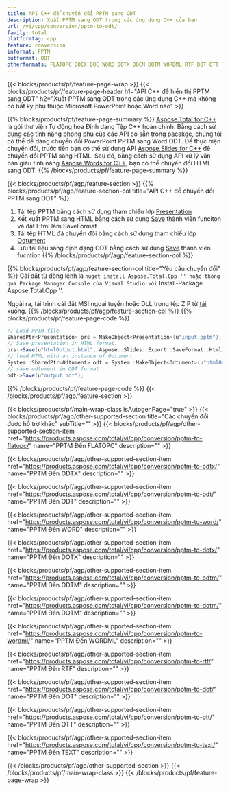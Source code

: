 ```yaml
---
title: API C++ để chuyển đổi PPTM sang ODT
description: Xuất PPTM sang ODT trong các ứng dụng C++ của bạn
url: /vi/cpp/conversion/pptm-to-odt/
family: total
platformtag: cpp
feature: conversion
informat: PPTM
outformat: ODT
otherformats: FLATOPC DOCX DOC WORD DOTX DOCM DOTM WORDML RTF DOT OTT TEXT
---
```

{{< blocks/products/pf/feature-page-wrap >}}
{{< blocks/products/pf/feature-page-header h1="API C++ để hiển thị PPTM sang ODT" h2="Xuất PPTM sang ODT trong các ứng dụng C++ mà không có bất kỳ phụ thuộc Microsoft PowerPoint hoặc Word nào" >}}

{{% blocks/products/pf/feature-page-summary %}}
[Aspose.Total for C++](https://products.aspose.com/total/cpp/) là gói thư viện Tự động hóa Định dạng Tệp C++ hoàn chỉnh. Bằng cách sử dụng các tính năng phong phú của các API có sẵn trong pacakge, chúng tôi có thể dễ dàng chuyển đổi PowerPoint PPTM sang Word ODT. Để thực hiện chuyển đổi, trước tiên bạn có thể sử dụng API [Aspose.Slides for C++](https://products.aspose.com/slides/cpp/) để chuyển đổi PPTM sang HTML. Sau đó, bằng cách sử dụng API xử lý văn bản giàu tính năng [Aspose.Words for C++](https://products.aspose.com/words/cpp/), bạn có thể chuyển đổi HTML sang ODT. 
{{% /blocks/products/pf/feature-page-summary  %}}

{{< blocks/products/pf/agp/feature-section >}}
{{% blocks/products/pf/agp/feature-section-col title="API C++ để chuyển đổi PPTM sang ODT" %}}
1. Tải tệp PPTM bằng cách sử dụng tham chiếu lớp [Presentation](https://reference.aspose.com/slides/cpp/class/aspose.slides.presentation)
2. Kết xuất PPTM sang HTML bằng cách sử dụng [Save](https://reference.aspose.com/slides/cpp/class/aspose.slides.presentation#afcd59ec697bf05c10f78c3869de2ec9e) thành viên funciton và đặt Html làm SaveFormat
3. Tải tệp HTML đã chuyển đổi bằng cách sử dụng tham chiếu lớp [Odtument](https://reference.aspose.com/words/cpp/class/aspose.words.odtument)
4. Lưu tài liệu sang định dạng ODT bằng cách sử dụng [Save](https://reference.aspose.com/words/cpp/class/aspose.words.odtument#save_string) thành viên fucntion
{{% /blocks/products/pf/agp/feature-section-col %}}

{{% blocks/products/pf/agp/feature-section-col title="Yêu cầu chuyển đổi" %}}
Cài đặt từ dòng lệnh là `` nuget install Aspose.Total.Cpp '' hoặc thông qua Package Manager Console của Visual Studio với `` Install-Package Aspose.Total.Cpp ''.

Ngoài ra, tải trình cài đặt MSI ngoại tuyến hoặc DLL trong tệp ZIP từ [tải xuống](https://downloads.aspose.com/total/cpp).
{{% /blocks/products/pf/agp/feature-section-col %}}
{{% blocks/products/pf/feature-page-code %}}
```cs
// Load PPTM file
SharedPtr<Presentation> prs = MakeObject<Presentation>(u"input.pptm");
// Save presentation in HTML format.
prs->Save(u"htmlOutput.html", Aspose::Slides::Export::SaveFormat::Html);
// load HTML with an instance of Odtument
System::SharedPtr<Odtument> odt = System::MakeObject<Odtument>(u"htmlOutput.html");
// save odtument in ODT format
odt->Save(u"output.odt"); 
```

{{% /blocks/products/pf/feature-page-code %}}
{{< /blocks/products/pf/agp/feature-section >}}

{{< blocks/products/pf/main-wrap-class isAutogenPage="true" >}}
{{< blocks/products/pf/agp/other-supported-section title="Các chuyển đổi được hỗ trợ khác" subTitle="" >}}
{{< blocks/products/pf/agp/other-supported-section-item href="https://products.aspose.com/total/vi/cpp/conversion/pptm-to-flatopc/" name="PPTM Đến FLATOPC" description="" >}}

{{< blocks/products/pf/agp/other-supported-section-item href="https://products.aspose.com/total/vi/cpp/conversion/pptm-to-odtx/" name="PPTM Đến ODTX" description="" >}}

{{< blocks/products/pf/agp/other-supported-section-item href="https://products.aspose.com/total/vi/cpp/conversion/pptm-to-odt/" name="PPTM Đến ODT" description="" >}}

{{< blocks/products/pf/agp/other-supported-section-item href="https://products.aspose.com/total/vi/cpp/conversion/pptm-to-word/" name="PPTM Đến WORD" description="" >}}

{{< blocks/products/pf/agp/other-supported-section-item href="https://products.aspose.com/total/vi/cpp/conversion/pptm-to-dotx/" name="PPTM Đến DOTX" description="" >}}

{{< blocks/products/pf/agp/other-supported-section-item href="https://products.aspose.com/total/vi/cpp/conversion/pptm-to-odtm/" name="PPTM Đến ODTM" description="" >}}

{{< blocks/products/pf/agp/other-supported-section-item href="https://products.aspose.com/total/vi/cpp/conversion/pptm-to-dotm/" name="PPTM Đến DOTM" description="" >}}

{{< blocks/products/pf/agp/other-supported-section-item href="https://products.aspose.com/total/vi/cpp/conversion/pptm-to-wordml/" name="PPTM Đến WORDML" description="" >}}

{{< blocks/products/pf/agp/other-supported-section-item href="https://products.aspose.com/total/vi/cpp/conversion/pptm-to-rtf/" name="PPTM Đến RTF" description="" >}}

{{< blocks/products/pf/agp/other-supported-section-item href="https://products.aspose.com/total/vi/cpp/conversion/pptm-to-dot/" name="PPTM Đến DOT" description="" >}}

{{< blocks/products/pf/agp/other-supported-section-item href="https://products.aspose.com/total/vi/cpp/conversion/pptm-to-ott/" name="PPTM Đến OTT" description="" >}}

{{< blocks/products/pf/agp/other-supported-section-item href="https://products.aspose.com/total/vi/cpp/conversion/pptm-to-text/" name="PPTM Đến TEXT" description="" >}}


{{< /blocks/products/pf/agp/other-supported-section >}}
{{< /blocks/products/pf/main-wrap-class >}}
{{< /blocks/products/pf/feature-page-wrap >}}